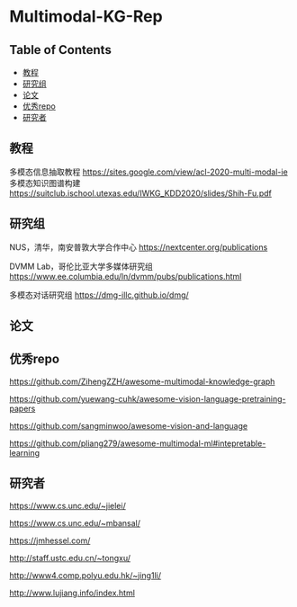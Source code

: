 # Multimodal-KG-Rep

## Table of Contents

- [教程](#教程)
- [研究组](#研究组)
- [论文](#论文)
- [优秀repo](#优秀repo)
- [研究者](#研究者)

## 教程

多模态信息抽取教程
https://sites.google.com/view/acl-2020-multi-modal-ie
多模态知识图谱构建
https://suitclub.ischool.utexas.edu/IWKG_KDD2020/slides/Shih-Fu.pdf


## 研究组

NUS，清华，南安普敦大学合作中心
https://nextcenter.org/publications

DVMM Lab，哥伦比亚大学多媒体研究组
https://www.ee.columbia.edu/ln/dvmm/pubs/publications.html

多模态对话研究组
https://dmg-illc.github.io/dmg/

## 论文

## 优秀repo
https://github.com/ZihengZZH/awesome-multimodal-knowledge-graph

https://github.com/yuewang-cuhk/awesome-vision-language-pretraining-papers

https://github.com/sangminwoo/awesome-vision-and-language

https://github.com/pliang279/awesome-multimodal-ml#intepretable-learning

## 研究者
https://www.cs.unc.edu/~jielei/

https://www.cs.unc.edu/~mbansal/

https://jmhessel.com/

http://staff.ustc.edu.cn/~tongxu/

http://www4.comp.polyu.edu.hk/~jing1li/

http://www.lujiang.info/index.html




